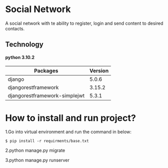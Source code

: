# Social Network
A social network with te ability to register, login and send content to desired contacts.

## Technology
#### python 3.10.2
|Packages                           | Version |
|--------                           |---------|
|django                             | 5.0.6   |
|djangorestframework                | 3.15.2  |
|djangorestframework-simplejwt      | 5.3.1   |

# How to install and run project?
1.Go into virtual environment and run the command in below:

```
$ pip install -r requirments/base.txt
```

2.python manage.py migrate

3.python manage.py runserver
